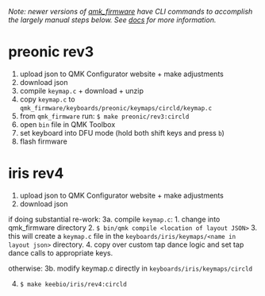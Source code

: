*Note: newer versions of [qmk_firmware](https://github.com/qmk/qmk_firmware) have CLI commands to accomplish the largely manual steps below. See [docs](https://docs.qmk.fm/#/) for more information.*

# preonic rev3
1. upload json to QMK Configurator website + make adjustments
2. download json
3. compile `keymap.c` + download + unzip
4. copy `keymap.c` to `qmk_firmware/keyboards/preonic/keymaps/circld/keymap.c`
5. from `qmk_firmware` run: `$ make preonic/rev3:circld`
6. open `bin` file in QMK Toolbox
7. set keyboard into DFU mode (hold both shift keys and press `b`)
8. flash firmware

# iris rev4
1. upload json to QMK Configurator website + make adjustments
2. download json

if doing substantial re-work:
3a. compile `keymap.c`:
    1. change into qmk_firmware directory
    2. `$ bin/qmk compile <location of layout JSON>`
    3. this will create a `keymap.c` file in the `keyboards/iris/keymaps/<name in layout json>` directory.
    4. copy over custom tap dance logic and set tap dance calls to appropriate keys.

otherwise:
3b. modify keymap.c directly in `keyboards/iris/keymaps/circld`

4. `$ make keebio/iris/rev4:circld`
